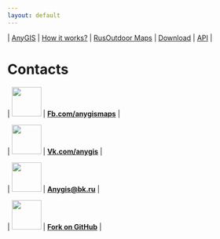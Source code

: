 ```yaml
---
layout: default
---
```


| [AnyGIS][01] | [How it works?][02] | [RusOutdoor Maps][03] | [Download][04] | [API][05] |


[01]: https://anygis.ru/index_en
[02]: https://anygis.ru/Web/Html/Description_en
[03]: https://anygis.ru/Web/Html/RusOutdoor_en
[04]: https://anygis.ru/Web/Html/DownloadPage_en
[05]: https://anygis.ru/Web/Html/Api_en



# Contacts

| <img src="https://anygis.ru/Web/Img/icon_fb.png" width="60"/> | **[Fb.com/anygismaps][10]** |

| <img src="https://anygis.ru/Web/Img/icon_vk.png" width="60"/> | **[Vk.com/anygis][11]** |

| <img src="https://anygis.ru/Web/Img/icon_email.png" width="60"/> | **[Anygis@bk.ru][12]** |

| <img src="https://anygis.ru/Web/Img/icon_git.png" width="60"/> | **[Fork on GitHub][13]** |







[10]: https://www.facebook.com/anygismaps
[11]: https://vk.com/anygis
[12]: mailto:anygis@bk.ru
[13]: https://github.com/nnngrach/AnyGIS_server
[14]: https://github.com/nnngrach/AnyGIS_server



